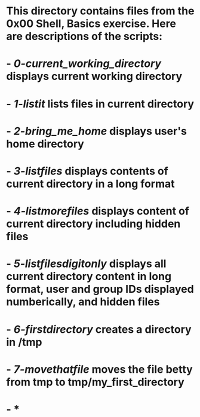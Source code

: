 # This directory contains files from the 0x00 Shell, Basics exercise. Here are descriptions of the scripts:

# - *0-current_working_directory* displays current working directory
# - *1-listit* lists files in current directory
# - *2-bring_me_home* displays user's home directory
# - *3-listfiles* displays contents of current directory in a long format
# - *4-listmorefiles* displays content of current directory including hidden files
# - *5-listfilesdigitonly* displays all current directory content in long format, user and group IDs displayed numberically, and hidden files
# - *6-firstdirectory* creates a directory in /tmp
# - *7-movethatfile* moves the file betty from tmp to tmp/my_first_directory
# - *
